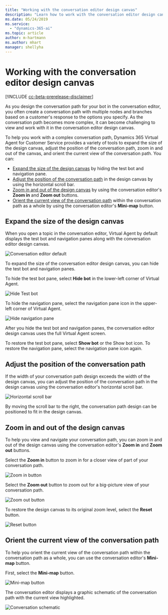 ```yaml
---
title: "Working with the conversation editor design canvas"
description: "Learn how to work with the conversation editor design canvas."
ms.date: 05/24/2019
ms.service:
  - "dynamics-365-ai"
ms.topic: article
author: m-hartmann
ms.author: mhart
manager: shellyha
---
```


# Working with the conversation editor design canvas

[!INCLUDE [cc-beta-prerelease-disclaimer](../includes/cc-beta-prerelease-disclaimer.md)]

As you design the conversation path for your bot in the conversation editor, you often create a conversation path with multiple nodes and branches based on a customer's response to the options you specify. As the conversation path becomes more complex, it can become challenging to view and work with it in the conversation editor design canvas.

To help you work with a complex conversation path, Dynamics 365 Virtual Agent for Customer Service provides a variety of tools to expand the size of the design canvas, adjust the position of the conversation path, zoom in and out of the canvas, and orient the current view of the conversation path. You can:

* [Expand the size of the design canvas](#expand-the-size-of-the-design-canvas) by hiding the test bot and navigation pane.
* [Adjust the position of the conversation path](#adjust-the-position-of-the-conversation-path) in the design canvas by using the horizontal scroll bar.
* [Zoom in and out of the design canvas](#zoom-in-and-out-of-the-design-canvas) by using the conversation editor's **Zoom in** and **Zoom out** buttons.
* [Orient the current view of the conversation path](#orient-the-current-view-of-the-conversation-path) within the conversation path as a whole by using the conversation editor's **Mini-map** button.

## Expand the size of the design canvas

When you open a topic in the conversation editor, Virtual Agent by default displays the test bot and navigation panes along with the conversation editor design canvas.

![Conversation editor default](media/conversation-editor-default.png)

To expand the size of the conversation editor design canvas, you can hide the test bot and navigation panes.

To hide the test bot pane, select **Hide bot** in the lower-left corner of Virtual Agent.

![Hide Test bot](media/hide-test-va.png)

To hide the navigation pane, select the navigation pane icon in the upper-left corner of Virtual Agent.

![Hide navigation pane](media/expand-canvas-nav.png)

After you hide the test bot and navigation panes, the conversation editor design canvas uses the full Virtual Agent screen.

To restore the test bot pane, select **Show bot** or the Show bot icon. To restore the navigation pane, select the navigation pane icon again.

## Adjust the position of the conversation path

If the width of your conversation path design exceeds the width of the design canvas, you can adjust the position of the conversation path in the design canvas using the conversation editor's horizontal scroll bar.

![Horizontal scroll bar](media/horizontal-scroll-bar.png)

By moving the scroll bar to the right, the conversation path design can be positioned to fit in the design canvas.

## Zoom in and out of the design canvas

To help you view and navigate your conversation path, you can zoom in and out of the design canvas using the conversation editor's **Zoom in** and **Zoom out** buttons.

Select the **Zoom in** button to zoom in for a closer view of part of your conversation path.

![Zoom in button](media/zoom-in.png)

Select the **Zoom out** button to zoom out for a big-picture view of your conversation path.

![Zoom out button](media/zoom-out.png)

To restore the design canvas to its original zoom level, select the **Reset** button.

![Reset button](media/reset.png)

## Orient the current view of the conversation path

To help you orient the current view of the conversation path within the conversation path as a whole, you can use the conversation editor's **Mini-map** button.

First, select the **Mini-map** button.

![Mini-map button](media/mini-map-button.png)

The conversation editor displays a graphic schematic of the conversation path with the current view highlighted.

![Conversation schematic](media/conversation-schematic.png)
